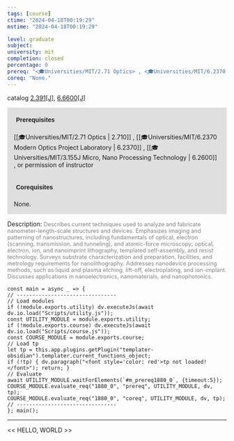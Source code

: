 ```yaml
---
tags: [course]
ctime: "2024-04-18T00:19:29"
mstime: "2024-04-18T00:19:29"

level: graduate
subject: 
university: mit
completion: closed
percentage: 0
prereq: "<🎓Universities/MIT/2.71 Optics> , <🎓Universities/MIT/6.2370 Modern Optics Project Laboratory> , <🎓Universities/MIT/3.155J Micro, Nano Processing Technology> , or permission of instructor"
coreq: "None."
---
```


catalog [2.391[J]](http://student.mit.edu/catalog/m2b.html#2.391), [6.6600[J]](http://student.mit.edu/catalog/m6b.html#6.6600)

<span style="display: block; padding: 15px; background-color: rgb(100, 100, 100, 0.2);"><font id="m_prereq1880_0" style="display: block; font-family: Arial, sans-serif; font-weight: bold; padding: 5px">Prerequisites</font><br><span id="prereq1880_0">[[🎓Universities/MIT/2.71 Optics | 2.710]] , [[🎓Universities/MIT/6.2370 Modern Optics Project Laboratory | 6.2370]] , [[🎓Universities/MIT/3.155J Micro, Nano Processing Technology | 6.2600]] , or permission of instructor</span></span>
<span style="display: block; padding: 15px; background-color: rgb(100, 100, 100, 0.2);"><font id="m_coreq1880_0" style="display: block; font-family: Arial, sans-serif; font-weight: bold; padding: 5px">Corequisites</font><br><span id="coreq1880_0">None.</span></span>

<font style="">Description:</font>
<font style="color: grey; font-size: 0.8rem;">Describes current techniques used to analyze and fabricate nanometer-length-scale structures and devices. Emphasizes imaging and patterning of nanostructures, including fundamentals of optical, electron (scanning, transmission, and tunneling), and atomic-force microscopy; optical, electron, ion, and nanoimprint lithography, templated self-assembly, and resist technology. Surveys substrate characterization and preparation, facilities, and metrology requirements for nanolithography. Addresses nanodevice processing methods, such as liquid and plasma etching, lift-off, electroplating, and ion-implant. Discusses applications in nanoelectronics, nanomaterials, and nanophotonics.</font>

```dataviewjs
const main = async _ => {
// --------------------------------
// Load modules
if (!module.exports.utility) dv.executeJs(await dv.io.load("Scripts/utility.js"));
const UTILITY_MODULE = module.exports.utility;
if (!module.exports.course) dv.executeJs(await dv.io.load("Scripts/course.js"));
const COURSE_MODULE = module.exports.course;
// Load tp
let tp = this.app.plugins.getPlugin("templater-obsidian").templater.current_functions_object;
if (!tp) { dv.paragraph("<font style='color: red'>tp not loaded!</font>"); return; }
// Evaluate
await UTILITY_MODULE.waitForElements(`#m_prereq1880_0`, {timeout:5});
COURSE_MODULE.evaluate_req("1880_0", "prereq", UTILITY_MODULE, dv, tp);
COURSE_MODULE.evaluate_req("1880_0", "coreq", UTILITY_MODULE, dv, tp);
// --------------------------------
}; main();
```

---

<< HELLO, WORLD >>
